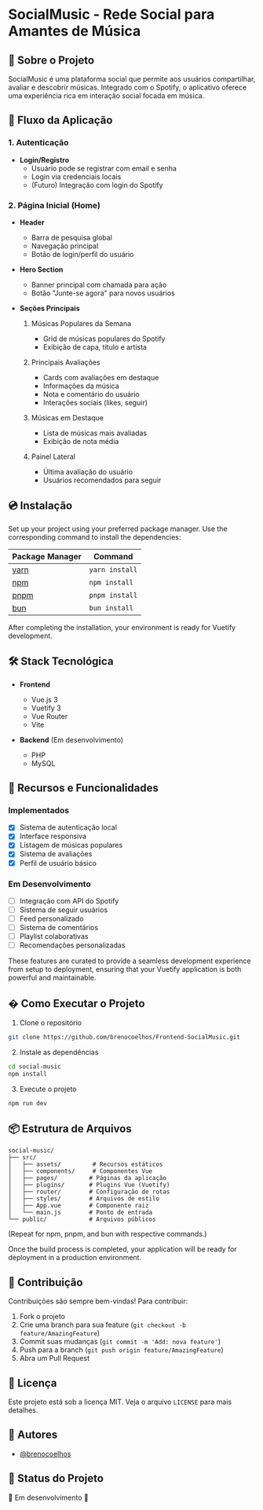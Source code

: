 # SocialMusic - Rede Social para Amantes de Música

## 📱 Sobre o Projeto
SocialMusic é uma plataforma social que permite aos usuários compartilhar, avaliar e descobrir músicas. Integrado com o Spotify, o aplicativo oferece uma experiência rica em interação social focada em música.

## 🔄 Fluxo da Aplicação

### 1. Autenticação
- **Login/Registro**
  - Usuário pode se registrar com email e senha
  - Login via credenciais locais
  - (Futuro) Integração com login do Spotify

### 2. Página Inicial (Home)
- **Header**
  - Barra de pesquisa global
  - Navegação principal
  - Botão de login/perfil do usuário
  
- **Hero Section**
  - Banner principal com chamada para ação
  - Botão "Junte-se agora" para novos usuários

- **Seções Principais**
  1. Músicas Populares da Semana
     - Grid de músicas populares do Spotify
     - Exibição de capa, título e artista
  
  2. Principais Avaliações
     - Cards com avaliações em destaque
     - Informações da música
     - Nota e comentário do usuário
     - Interações sociais (likes, seguir)

  3. Músicas em Destaque
     - Lista de músicas mais avaliadas
     - Exibição de nota média

  4. Painel Lateral
     - Última avaliação do usuário
     - Usuários recomendados para seguir

## 💿 Instalação

Set up your project using your preferred package manager. Use the corresponding command to install the dependencies:

| Package Manager                                                | Command        |
|---------------------------------------------------------------|----------------|
| [yarn](https://yarnpkg.com/getting-started)                   | `yarn install` |
| [npm](https://docs.npmjs.com/cli/v7/commands/npm-install)     | `npm install`  |
| [pnpm](https://pnpm.io/installation)                          | `pnpm install` |
| [bun](https://bun.sh/#getting-started)                        | `bun install`  |

After completing the installation, your environment is ready for Vuetify development.

## 🛠️ Stack Tecnológica

- **Frontend**
  - Vue.js 3
  - Vuetify 3
  - Vue Router
  - Vite

- **Backend** (Em desenvolvimento)
  - PHP
  - MySQL

## 💫 Recursos e Funcionalidades

### Implementados
- [x] Sistema de autenticação local
- [x] Interface responsiva
- [x] Listagem de músicas populares
- [x] Sistema de avaliações
- [x] Perfil de usuário básico

### Em Desenvolvimento
- [ ] Integração com API do Spotify
- [ ] Sistema de seguir usuários
- [ ] Feed personalizado
- [ ] Sistema de comentários
- [ ] Playlist colaborativas
- [ ] Recomendações personalizadas

These features are curated to provide a seamless development experience from setup to deployment, ensuring that your Vuetify application is both powerful and maintainable.

## � Como Executar o Projeto

1. Clone o repositório
```bash
git clone https://github.com/brenocoelhos/Frontend-SocialMusic.git
```

2. Instale as dependências
```bash
cd social-music
npm install
```

3. Execute o projeto
```bash
npm run dev
```

## 📦 Estrutura de Arquivos

```
social-music/
├── src/
│   ├── assets/         # Recursos estáticos
│   ├── components/     # Componentes Vue
│   ├── pages/         # Páginas da aplicação
│   ├── plugins/       # Plugins Vue (Vuetify)
│   ├── router/        # Configuração de rotas
│   ├── styles/        # Arquivos de estilo
│   ├── App.vue        # Componente raiz
│   └── main.js        # Ponto de entrada
└── public/            # Arquivos públicos
```

(Repeat for npm, pnpm, and bun with respective commands.)

Once the build process is completed, your application will be ready for deployment in a production environment.

## 🤝 Contribuição
Contribuições são sempre bem-vindas! Para contribuir:

1. Fork o projeto
2. Crie uma branch para sua feature (`git checkout -b feature/AmazingFeature`)
3. Commit suas mudanças (`git commit -m 'Add: nova feature'`)
4. Push para a branch (`git push origin feature/AmazingFeature`)
5. Abra um Pull Request

## 📝 Licença
Este projeto está sob a licença MIT. Veja o arquivo `LICENSE` para mais detalhes.

## 👥 Autores
- [@brenocoelhos](https://github.com/brenocoelhos)

## 🎯 Status do Projeto
🚧 Em desenvolvimento 🚧
